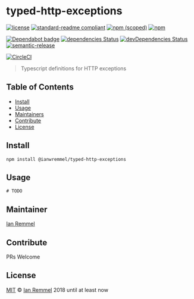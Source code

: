 # typed-http-exceptions

<!-- THIS FILE WAS GENERATED BY @ianwremmel/proj. PLEASE DO NOT REMOVE ANY COMMENTS THAT BEGING WITH "PROJ" -->

<!-- (optional) Put banner here -->

<!-- PROJ: Badges Start -->
[![license](https://img.shields.io/github/license/ianwremmel/typed-http-exceptions.svg)](https://github.com/ianwremmel/typed-http-exceptions/blob/master/LICENSE)
[![standard-readme compliant](https://img.shields.io/badge/readme%20style-standard-brightgreen.svg?style=flat-square)](https://github.com/RichardLitt/standard-readme)
[![npm (scoped)](https://img.shields.io/npm/v/@ianwremmel/typed-http-exceptions.svg)](https://www.npmjs.com/package/@ianwremmel/typed-http-exceptions)
[![npm](https://img.shields.io/npm/dm/@ianwremmel/typed-http-exceptions.svg)](https://www.npmjs.com/package/@ianwremmel/typed-http-exceptions)

[![Dependabot badge](https://img.shields.io/badge/Dependabot-active-brightgreen.svg)](https://dependabot.com/)
[![dependencies Status](https://david-dm.org/ianwremmel/typed-http-exceptions/status.svg)](https://david-dm.org/ianwremmel/typed-http-exceptions)
[![devDependencies Status](https://david-dm.org/ianwremmel/typed-http-exceptions/dev-status.svg)](https://david-dm.org/ianwremmel/typed-http-exceptions?type=dev)
[![semantic-release](https://img.shields.io/badge/%20%20%F0%9F%93%A6%F0%9F%9A%80-semantic--release-e10079.svg)](https://github.com/semantic-release/semantic-release)

[![CircleCI](https://circleci.com/gh/ianwremmel/typed-http-exceptions.svg?style=svg)](https://circleci.com/gh/ianwremmel/typed-http-exceptions)
<!-- PROJ: Badges End -->

> Typescript definitions for HTTP exceptions

## Table of Contents

- [Install](#install)
- [Usage](#usage)
- [Maintainers](#maintainers)
- [Contribute](#contribute)
- [License](#license)

## Install

```
npm install @ianwremmel/typed-http-exceptions
```

## Usage

```
# TODO
```

## Maintainer

[Ian Remmel](https://github.com/ianwremmel)

## Contribute

PRs Welcome

## License

[MIT](LICENSE) &copy; [Ian Remmel](https://github.com/ianwremmel) 2018 until at least now

